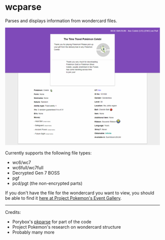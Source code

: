 # wcparse

Parses and displays information from wondercard files.

![Screenshot](/img/screenshot.png?raw=true "Screenshot")

Currently supports the following file types:

- wc6/wc7
- wc6full/wc7full
- Decrypted Gen 7 BOSS
- pgf
- pcd/pgt (the non-encrypted parts)

If you don't have the file for the wondercard you want to view, you should be able to find it [here at Project Pokemon's Event Gallery](https://github.com/projectpokemon/EventsGallery).

***

Credits:

- Porybox's [pkparse](https://github.com/porybox/pkparse) for part of the code
- Project Pokemon's research on wondercard structure
- Probably many more